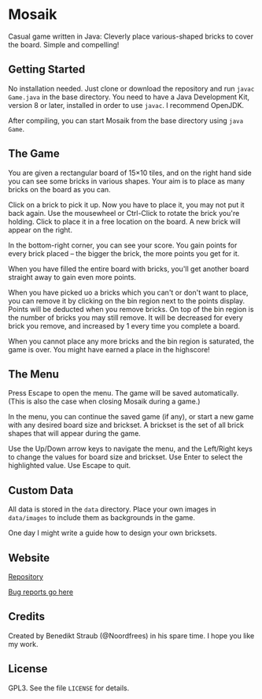 # Mosaik
Casual game written in Java: Cleverly place various-shaped bricks to cover the board. Simple and compelling!

## Getting Started

No installation needed. Just clone or download the repository and run `javac Game.java` in the base directory. You need to have a Java Development Kit, version 8 or later, installed in order to use `javac`. I recommend OpenJDK.

After compiling, you can start Mosaik from the base directory using `java Game`.

## The Game

You are given a rectangular board of 15×10 tiles, and on the right hand side you can see some bricks in various shapes. Your aim is to place as many bricks on the board as you can.

Click on a brick to pick it up. Now you have to place it, you may not put it back again. Use the mousewheel or Ctrl-Click to rotate the brick you're holding. Click to place it in a free location on the board. A new brick will appear on the right.

In the bottom-right corner, you can see your score. You gain points for every brick placed – the bigger the brick, the more points you get for it.

When you have filled the entire board with bricks, you'll get another board straight away to gain even more points.

When you have picked uo a bricks which you can't or don't want to place, you can remove it by clicking on the bin region next to the points display. Points will be deducted when you remove bricks. On top of the bin region is the number of bricks you may still remove. It will be decreased for every brick you remove, and increased by 1 every time you complete a board.

When you cannot place any more bricks and the bin region is saturated, the game is over. You might have earned a place in the highscore!

## The Menu

Press Escape to open the menu. The game will be saved automatically. (This is also the case when closing Mosaik during a game.)

In the menu, you can continue the saved game (if any), or start a new game with any desired board size and brickset. A brickset is the set of all brick shapes that will appear during the game.

Use the Up/Down arrow keys to navigate the menu, and the Left/Right keys to change the values for board size and brickset. Use Enter to select the highlighted value. Use Escape to quit.

## Custom Data

All data is stored in the `data` directory. Place your own images in `data/images` to include them as backgrounds in the game.

One day I might write a guide how to design your own bricksets.

## Website

[Repository](https://github.com/Noordfrees/Mosaik)

[Bug reports go here](https://github.com/Noordfrees/Mosaik/issues)

## Credits

Created by Benedikt Straub (@Noordfrees) in his spare time. I hope you like my work.

## License

GPL3. See the file `LICENSE` for details.
